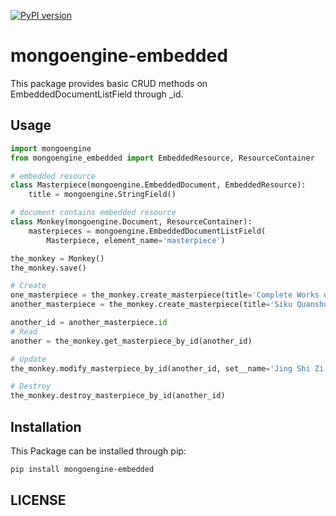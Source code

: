 [![PyPI version](https://badge.fury.io/py/mongoengine-embedded.svg)](https://badge.fury.io/py/mongoengine-embedded)
# mongoengine-embedded

This package provides basic CRUD methods on EmbeddedDocumentListField through \_id.

## Usage

```python
import mongoengine
from mongoengine_embedded import EmbeddedResource, ResourceContainer

# embedded resource
class Masterpiece(mongoengine.EmbeddedDocument, EmbeddedResource):
    title = mongoengine.StringField()

# document contains embedded resource
class Monkey(mongoengine.Document, ResourceContainer):
    masterpieces = mongoengine.EmbeddedDocumentListField(
        Masterpiece, element_name='masterpiece')

the_monkey = Monkey()
the_monkey.save()

# Create
one_masterpiece = the_monkey.create_masterpiece(title='Complete Works of William Shakespeare')
another_masterpiece = the_monkey.create_masterpiece(title='Siku Quanshu')

another_id = another_masterpiece.id
# Read
another = the_monkey.get_masterpiece_by_id(another_id)

# Update
the_monkey.modify_masterpiece_by_id(another_id, set__name='Jing Shi Zi Ji')

# Destroy
the_monkey.destroy_masterpiece_by_id(another_id)
```

## Installation

This Package can be installed through pip:

```bash
pip install mongoengine-embedded
```

## LICENSE
